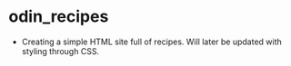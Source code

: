 # odin_recipes

- Creating a simple HTML site full of recipes. Will later be updated with styling through CSS. 